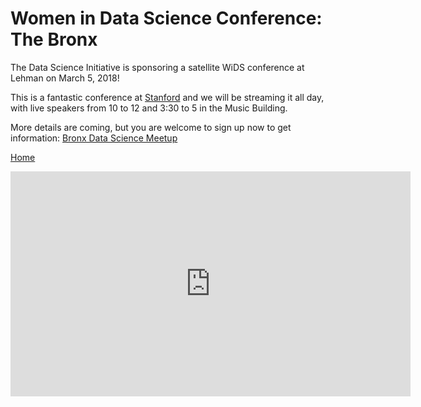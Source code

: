 # Women in Data Science Conference: The Bronx

The Data Science Initiative is sponsoring a satellite WiDS conference at Lehman on March 5, 2018!

This is a fantastic conference at [Stanford](http://www.widsconference.org)  and we will be streaming it 
all day, with live speakers from 10 to 12 and 3:30 to 5 in the Music Building.

More details are coming, but you are welcome to sign up now to get information: [Bronx Data Science Meetup](https://www.meetup.com/Bronx-Big-Data-Meetup/)


[Home](./index)

<iframe id="ls_embed_1519175973" src="https://livestream.com/accounts/1973198/events/8048196/player?width=640&height=360&enableInfoAndActivity=true&defaultDrawer=&autoPlay=true&mute=false" width="640" height="360" frameborder="0" scrolling="no" allowfullscreen> </iframe><script type="text/javascript" data-embed_id="ls_embed_1519175973" src="https://livestream.com/assets/plugins/referrer_tracking.js"></script>
